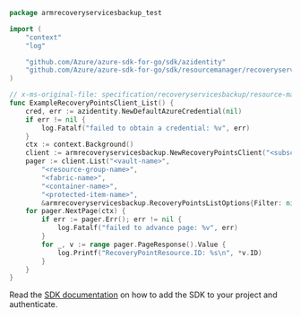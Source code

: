 ```go
package armrecoveryservicesbackup_test

import (
	"context"
	"log"

	"github.com/Azure/azure-sdk-for-go/sdk/azidentity"
	"github.com/Azure/azure-sdk-for-go/sdk/resourcemanager/recoveryservices/armrecoveryservicesbackup"
)

// x-ms-original-file: specification/recoveryservicesbackup/resource-manager/Microsoft.RecoveryServices/stable/2021-08-01/examples/AzureIaasVm/RecoveryPoints_List.json
func ExampleRecoveryPointsClient_List() {
	cred, err := azidentity.NewDefaultAzureCredential(nil)
	if err != nil {
		log.Fatalf("failed to obtain a credential: %v", err)
	}
	ctx := context.Background()
	client := armrecoveryservicesbackup.NewRecoveryPointsClient("<subscription-id>", cred, nil)
	pager := client.List("<vault-name>",
		"<resource-group-name>",
		"<fabric-name>",
		"<container-name>",
		"<protected-item-name>",
		&armrecoveryservicesbackup.RecoveryPointsListOptions{Filter: nil})
	for pager.NextPage(ctx) {
		if err := pager.Err(); err != nil {
			log.Fatalf("failed to advance page: %v", err)
		}
		for _, v := range pager.PageResponse().Value {
			log.Printf("RecoveryPointResource.ID: %s\n", *v.ID)
		}
	}
}
```

Read the [SDK documentation](https://github.com/Azure/azure-sdk-for-go/blob/sdk%2Fresourcemanager%2Frecoveryservices%2Farmrecoveryservicesbackup%2Fv0.1.0/sdk/resourcemanager/recoveryservices/armrecoveryservicesbackup/README.md) on how to add the SDK to your project and authenticate.
